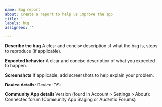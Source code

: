 ```yaml
---
name: Bug report
about: Create a report to help us improve the app
title: ''
labels: bug
assignees: ''

---
```


**Describe the bug**
A clear and concise description of what the bug is, steps to reproduce (if applicable).

**Expected behavior**
A clear and concise description of what you expected to happen.

**Screenshots**
If applicable, add screenshots to help explain your problem.

**Device details:**
Device:
OS:

**Community App details**
Version (found in Account > Settings > About):
Connected forum (Community App Staging or Audentio Forums):

